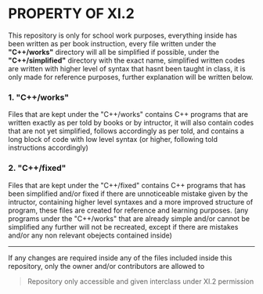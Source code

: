 <h1>PROPERTY OF XI.2</h1>

This repository is only for school work purposes, everything inside has been written as per book instruction, every file written under the <b>"C++/works"</b> directory will all be simplified if possible, under the <b>"C++/simplified"</b> directory with the exact name, simplified written codes are written with higher level of syntax that hasnt been taught in class, it is only made for reference purposes, further explanation will be written below.

<h3>1. "C++/works"</h3>
Files that are kept under the "C++/works" contains C++ programs that are written exactly as per told by books or by intructor, it will also contain codes that are not yet simplified, follows accordingly as per told, and contains a long block of code with low level syntax (or higher, following told instructions accordingly)

<h3>2. "C++/fixed"</h3>
Files that are kept under the "C++/fixed" contains C++ programs that has been simplified and/or fixed if there are unnoticeable mistake given by the intructor, containing higher level syntaxes and a more improved structure of program, these files are created for reference and learning purposes. (any programs under the "C++/works" that are already simple and/or cannot be simplified any further will not be recreated, except if there are mistakes and/or any non relevant obejects contained inside)

---

If any changes are required inside any of the files included inside this repository, only the owner and/or contributors are allowed to

> Repository only accessible and given interclass under XI.2 permission

